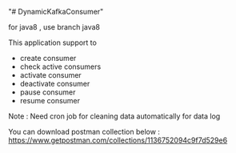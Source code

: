 "# DynamicKafkaConsumer" 

for java8 , use branch java8

This application support to 
* create consumer
* check active consumers
* activate consumer
* deactivate consumer
* pause consumer
* resume consumer


Note : 
Need cron job for cleaning data automatically for data log

You can download postman collection below :
https://www.getpostman.com/collections/1136752094c9f7d529e6


